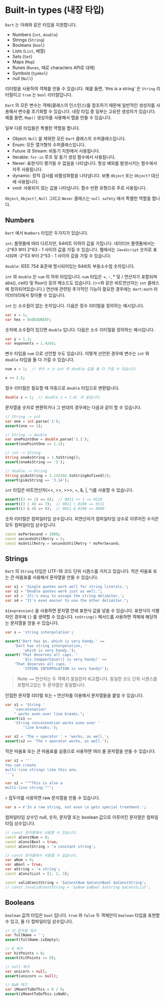 # Built-in types (내장 타입)

`Dart` 는 아래와 같은 타입을 지원합니다.

- Numbers (`int`, `double`)
- Strings (`String`)
- Booleans (`bool`)
- Lists (`List`, 배열)
- Sets (`Set`)
- Maps (`Map`)
- Runes (`Runes`, 때로 characters API로 대체)
- Symbols (`Symbol`)
- null (`Null`)

리터럴을 사용하여 객체를 만들 수 있습니다. 예를 들면, 'this is a string' 은 `String` 리터럴이고 `true` 는 `bool` 리터럴입니다.

`Dart` 의 모든 변수는 객체(클래스의 인스턴스)를 참조하기 때문에 일반적인 생성자를 사용해서 변수를 초기화할 수 있습니다. 내장 타입 중 일부는 고유한 생성자가 있습니다. 예를 들면, `Map()` 생성자를 사용해서 맵을 만들 수 있습니다.

일부 다른 타입들은 특별한 역할을 합니다.

- Object: `Null` 을 제외한 모든 `Dart` 클래스의 수퍼클래스입니다.
- Enum: 모든 열거형의 수퍼클래스입니다.
- Future 과 Stream: 비동기 지원에서 사용됩니다.
- Iterable: `for-in` 루프 및 동기 생성 함수에서 사용됩니다.
- Never: 표현식이 평가될 수 없음을 나타냅니다. 항상 예외를 발생시키는 함수에서 자주 사용됩니다.
- dynamic: 정적 검사를 비활성화함을 나타냅니다. 보통 `Object` 또는 `Object?` 대신에 사용됩니다.
- void: 사용되지 않는 값을 나타냅니다. 함수 반환 유형으로 주로 사용됩니다.

`Object`, `Object?`, `Null` 그리고 `Never` 클래스는 `null safety` 에서 특별한 역할을 합니다.

## Numbers
`Dart` 에서 `Numbers` 타입은 두가지가 있습니다.

`int`: 플랫폼에 따라 다르지만, 64비트 이하의 값을 가집니다. 네이티브 플랫폼에서는 -2^63 부터 2^63 - 1 사이의 값을 가질 수 있습니다. 웹에서는 `JavaScript` 숫자로 표시되며 -2^53 부터 2^53 - 1 사이의 값을 가질 수 있습니다.

`double`: IEEE 754 표준에 명시되어있는 64비트 부동소수점 숫자입니다.

`int` 와 `double` 은 `num` 의 하위 타입입니다. `num` 타입은 +, -, * 및 / 연산자가 포함되며 abs(), ceil() 및 floor() 등의 메소드도 있습니다. (>>와 같은 비트연산자는 `int` 클래스에 정의되어있습니다.) 연산에 관련된 추가적인 기능이 필요한 경우에는 `dart:math` 라이브러리에서 찾아볼 수 있습니다.

`int` 는 소수점이 없는 숫자입니다. 다음은 정수 리터럴을 정의하는 예시입니다.
```dart
var x = 1;
var hex = 0xDEADBEEF;
```

숫자에 소수점이 있으면 `double` 입니다. 다음은 소수 리터럴을 정의하는 예시입니다.
```dart
var y = 1.1;
var exponents = 1.42e5;
```

변수 타입을 `num` 으로 선언할 수도 있습니다. 이렇게 선언한 경우에 변수는 `int` 와 `double` 타입을 둘 다 가질 수 있습니다.
```dart
num x = 1;  // 변수 x 는 int 와 double 값을 둘 다 가질 수 있습니다.

x += 2.5;
```

정수 리터럴은 필요할 때 자동으로 `double` 타입으로 변환됩니다.
```dart
double z = 1;  // double z = 1.0; 과 같습니다.
```

문자열을 숫자로 변환하거나 그 반대의 경우에는 다음과 같이 할 수 있습니다.
```dart
// String -> int
var one = int.parse('1');
assert(one == 1);

// String -> double
var onePointOne = double.parse('1.1');
assert(onePointOne == 1.1);

// int -> String
String oneAsString = 1.toString();
assert(oneAsString == '1');

// double -> String
String piAsString = 3.141592.toStringAsFixed(2);
assert(piAsString == '3.14');
```

`int` 타입은 비트연산자(<<, >>, >>>, ~, &, |, ^)를 사용할 수 있습니다.
```dart
assert((3 << 1) == 6);  // 0011 << 1 == 0110
assert((3 | 4) == 7);  // 0011 | 0100 == 0111
assert((3 & 4) == 0);  // 0011 & 0100 == 0000
```

숫자 리터럴은 컴파일타임 상수입니다. 피연산자가 컴파일타임 상수로 이루어진 수식은 모두 컴파일타임 상수입니다.
```dart
const msPerSecond = 1000;
const secondsUtilRetry = 5;
const msUntilRetry = secondsUtilRetry * msPerSecond;
```

## Strings
`Dart` 의 `String` 타입은 UTF-16 코드 단위 시퀀스를 가지고 있습니다. 작은 따옴표 또는 큰 따옴표를 사용해서 문자열을 만들 수 있습니다.
```dart
var s1 = 'Single quotes work well for string literals.';
var s2 = "Double quotes work just as well.";
var s3 = 'It\'s easy to escape the string delimiter.';
var s4 = "It's even easier to use the other delimiter.";
```

`${expression}` 을 사용하면 문자열 안에 표현식 값을 넣을 수 있습니다. 표현식이 식별자인 경우에 `{}` 를 생략할 수 있습니다. `toString()` 메서드를 사용하면 객체에 해당하는 문자열을 얻을 수 있습니다.
```dart
var s = 'string interpolation';

assert('Dart has $s, which is very handy.' ==
    'Dart has string interpolation, '
        'which is very handy.');
assert('That deserves all caps. '
        '${s.toUpperCase()} is very handy!' ==
    'That deserves all caps. '
        'STRING INTERPOLATION is very handy!');
```

> Note: `==` 연산자는 두 객체가 동일한지 비교합니다. 동일한 코드 단위 시퀀스를 포함하고있는 두 문자열은 동일합니다.

인접한 문자열 리터럴 또는 `+` 연산자를 이용해서 문자열들을 붙일 수 있습니다.
```dart
var s1 = 'String '
    'concatenation'
    " works even over line breaks.";
assert(s1 ==
    'String concatenation works even over '
        'line breaks.');

var s2 = 'The + operator ' + 'works, as well.';
assert(s2 == 'The + operator works, as well.');
```

작은 따옴표 또는 큰 따옴표를 삼중으로 사용하면 여러 줄 문자열을 만들 수 있습니다.
```dart
var s1 = '''
You can create
multi-line strings like this one.
''';

var s2 = """This is also a
multi-line string.""";
```

`r` 접두어를 사용하면 raw 문자열을 만들 수 있습니다.
```dart
var s = r'In a raw string, not even \n gets special treatment.';
```

컴파일타임 상수인 null, 숫자, 문자열 또는 boolean 값으로 이루어진 문자열은 컴파일타임 상수입니다.
```dart
// const 문자열에서 사용할 수 있습니다.
const aConstNum = 0;
const aConstBool = true;
const aConstString = 'a constant string';

// const 문자열에서 사용할 수 없습니다.
var aNum = 0;
var aBool = true;
var aString = 'a string';
const aConstList = [1, 2, 3];

const validConstString = '$aConstNum $aConstBool $aConstString';
// const invalidConstString = '$aNum $aBool $aString $aConstList';
```

## Booleans
`boolean` 값의 타입은 `bool` 입니다. `true` 와 `false` 두 객체만이 `boolean` 타입을 표현할 수 있고, 둘 다 컴파일타임 상수입니다.
```dart
// 빈 문자열 체크
var fullName = '';
assert(fullName.isEmpty);

// 0 체크
var hitPoints = 0;
assert(hitPoints <= 0);

// null 체크
var unicorn = null;
assert(unicorn == null);

// NaN 체크
var iMeantToDoThis = 0 / 0;
assert(iMeantToDoThis.isNaN);
```